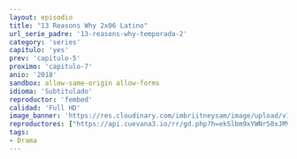 ```yaml
---
layout: episodio
title: "13 Reasons Why 2x06 Latino"
url_serie_padre: '13-reasons-why-temporada-2'
category: 'series'
capitulo: 'yes'
prev: 'capitulo-5'
proximo: 'capitulo-7'
anio: '2018'
sandbox: allow-same-origin allow-forms
idioma: 'Subtitulado'
reproductor: 'fembed'
calidad: 'Full HD'
image_banner: 'https://res.cloudinary.com/imbriitneysam/image/upload/v1546545022/reason2-banner-min.jpg'
reproductores: ["https://api.cuevana3.io/rr/gd.php?h=ek5lbm9xYWNrS0xJMVp5b21KREk0dFBLbjVkaHhkRGdrOG1jbnBpUnhhS1ZtS3lIb3JDWHg1ZmNoNHRwczlYV3M2dDhxR09Wb3R6VnQ1bUlaTmUxcXF5U3FadVkyUT09"]
tags:
- Drama
---
```













